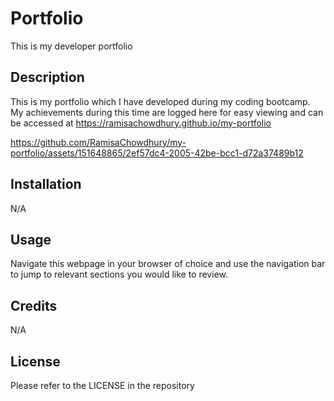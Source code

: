 # Portfolio
This is my developer portfolio

## Description
This is my portfolio which I have developed during my coding bootcamp. My achievements during this time are logged here for easy viewing and can be accessed at https://ramisachowdhury.github.io/my-portfolio


https://github.com/RamisaChowdhury/my-portfolio/assets/151648865/2ef57dc4-2005-42be-bcc1-d72a37489b12


## Installation
N/A

## Usage
Navigate this webpage in your browser of choice and use the navigation bar to jump to relevant sections you would like to review.

## Credits
N/A

## License
Please refer to the LICENSE in the repository
